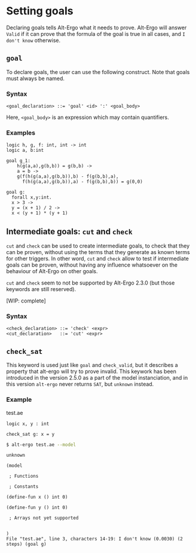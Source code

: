 
# Setting goals

Declaring goals tells Alt-Ergo what it needs to prove.
Alt-Ergo will answer `Valid` if it can prove that the formula of the goal is true in all cases, and `I don't know` otherwise.

## `goal`

To declare goals, the user can use the following construct.
Note that goals must always be named.

### Syntax
```
<goal_declaration> ::= 'goal' <id> ':' <goal_body>
```
Here, `<goal_body>` is an expression which may contain quantifiers.

### Examples
```
logic h, g, f: int, int -> int
logic a, b:int

goal g_1:
    h(g(a,a),g(b,b)) = g(b,b) ->
    a = b ->
    g(f(h(g(a,a),g(b,b)),b) - f(g(b,b),a),
      f(h(g(a,a),g(b,b)),a) - f(g(b,b),b)) = g(0,0)
```

```
goal g:
  forall x,y:int.
  x > 3 ->
  y = (x + 1) / 2 ->
  x < (y + 1) * (y + 1)
```

## Intermediate goals: `cut` and `check`

`cut` and `check` can be used to create intermediate goals, to check that they can be proven, without using the terms that they generate as known terms for other triggers.
In other word, `cut` and `check` allow to test if intermediate goals can be proven, without having any influence whatsoever on the behaviour of Alt-Ergo on other goals.

`cut` and `check` seem to not be supported by Alt-Ergo 2.3.0 (but those keywords are still reserved).

[WIP: complete]

### Syntax
```
<check_declaration> ::= 'check' <expr>
<cut_declaration>   ::= 'cut' <expr>
```

## `check_sat`

This keyword is used just like `goal` and `check_valid`, but it describes a property that alt-ergo will
try to prove invalid. This keywork has been introduced in the version 2.5.0 as a part of the model
instanciation, and in this version `alt-ergo` never returns `SAT`, but `unknown` instead.

### Example

test.ae
```
logic x, y : int

check_sat g: x = y
```

```sh
$ alt-ergo test.ae --model
```

```
unknown

(model

 ; Functions

 ; Constants

(define-fun x () int 0)

(define-fun y () int 0)

 ; Arrays not yet supported


)
File "test.ae", line 3, characters 14-19: I don't know (0.0030) (2 steps) (goal g)

```
